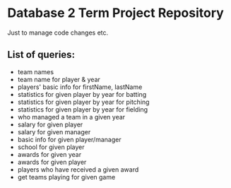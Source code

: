 # Database 2 Term Project Repository

Just to manage code changes etc.

## List of queries:

* team names
* team name for player & year
* players' basic info for firstName, lastName
* statistics for given player by year for batting
* statistics for given player by year for pitching
* statistics for given player by year for fielding
* who managed a team in a given year
* salary for given player
* salary for given manager
* basic info for given player/manager
* school for given player
* awards for given year
* awards for given player
* players who have received a given award
* get teams playing for given game
